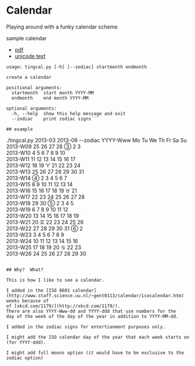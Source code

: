 # Calendar

Playing around with a funky calendar scheme

sample calendar 
 * [pdf](http://tingletech.tumblr.com/tingcal/2013.zodiac.pdf)
 * [unicode text](http://tingletech.tumblr.com/tingcal/2013.zodiac.txt)

```
usage: tingcal.py [-h] [--zodiac] startmonth endmonth

create a calendar

positional arguments:
  startmonth  start month YYYY-MM
  endmonth    end month YYYY-MM

optional arguments:
  -h, --help  show this help message and exit
  --zodiac    print zodiac signs```

## example
```
./tingcal.py 2013-03 2013-06 --zodiac 
YYYY-Www  Mo Tu We Th Fr Sa Su     
2013-W09  25 26 27 28  ③  2  3     
2013-W10   4  5  6  7  8  9 10     
2013-W11  11 12 13 14 15 16 17     
2013-W12  18 19  ♈ 21 22 23 24     
2013-W13  25 26 27 28 29 30 31     
2013-W14   ④  2  3  4  5  6  7     
2013-W15   8  9 10 11 12 13 14     
2013-W16  15 16 17 18 19  ♉ 21     
2013-W17  22 23 24 25 26 27 28     
2013-W18  29 30  ⑤  2  3  4  5     
2013-W19   6  7  8  9 10 11 12     
2013-W20  13 14 15 16 17 18 19     
2013-W21  20  ♊ 22 23 24 25 26     
2013-W22  27 28 29 30 31  ⑥  2     
2013-W23   3  4  5  6  7  8  9     
2013-W24  10 11 12 13 14 15 16     
2013-W25  17 18 19 20  ♋ 22 23     
2013-W26  24 25 26 27 28 29 30     
```

## Why?  What?

This is how I like to see a calendar.  

I added in the [ISO 8601 calendar](http://www.staff.science.uu.nl/~gent0113/calendar/isocalendar.htm) weeks because of 
of [xkcd.com/1179/](http://xkcd.com/1179/).
There are also YYYY-Www-dd and YYYY-ddd that use numbers for the
day of the week of the day of the year in addition to YYYY-MM-dd.

I added in the zodiac signs for entertianment purposes only.

I might add the ISO calendar day of the year that each week starts on (for YYYY-ddd).

I might add full moons option (it would have to be exclusive to the zodiac option)
